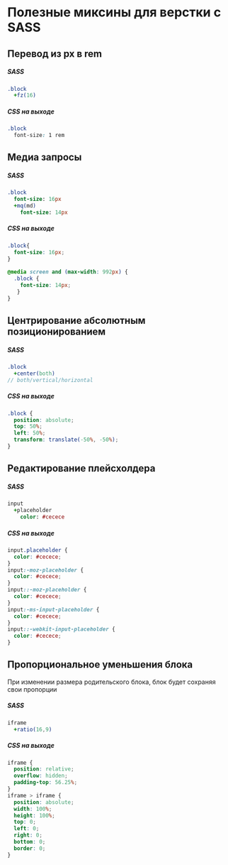 # Полезные миксины для верстки с SASS
## Перевод из px в rem
##### SASS
```sass
.block
  +fz(16)
```
##### CSS на выходе
```css
.block
  font-size: 1 rem
```
## Медиа запросы
##### SASS
```sass
.block
  font-size: 16px
  +mq(md)
    font-size: 14px
```
##### CSS на выходе
```css
.block{
  font-size: 16px;
}
  
@media screen and (max-width: 992px) {
  .block {
    font-size: 14px; 
   } 
}
```
## Центрирование абсолютным позиционированием
##### SASS
```sass
.block
  +center(both) 
// both/vertical/horizontal
```
##### CSS на выходе
```css
.block {
  position: absolute;
  top: 50%;
  left: 50%;
  transform: translate(-50%, -50%); 
}
```
## Редактирование плейсхолдера
##### SASS
```sass
input
  +placeholder
    color: #cecece
```
##### CSS на выходе
```css
input.placeholder {
  color: #cecece;
}
input:-moz-placeholder {
  color: #cecece;
}
input::-moz-placeholder {
  color: #cecece;
}
input:-ms-input-placeholder {
  color: #cecece;
}
input::-webkit-input-placeholder {
  color: #cecece;
}
```
## Пропорциональное уменьшения блока
При изменении размера родительского блока, блок будет сохраняя свои пропорции
##### SASS
```sass
iframe
  +ratio(16,9)
```
##### CSS на выходе
```css
iframe {
  position: relative;
  overflow: hidden;
  padding-top: 56.25%; 
}
iframe > iframe {
  position: absolute;
  width: 100%;
  height: 100%;
  top: 0;
  left: 0;
  right: 0;
  bottom: 0;
  border: 0; 
}
```
